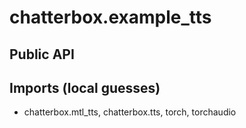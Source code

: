 # chatterbox.example_tts

## Public API


## Imports (local guesses)
- chatterbox.mtl_tts, chatterbox.tts, torch, torchaudio